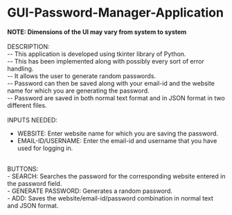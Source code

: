 # GUI-Password-Manager-Application
<b>NOTE: Dimensions of the UI may vary from system to system</b></br>
</br>
DESCRIPTION:</br>
-- This application is developed using tkinter library of Python.</br>
-- This has been implemented along with possibly every sort of error handling.</br>
-- It allows the user to generate random passwords.</br>
-- Password can then be saved along with your email-id and the website name for which you are generating the password.</br>
-- Password are saved in both normal text format and in JSON format in two different files.</br>
</br>
INPUTS NEEDED:</br>
- WEBSITE: Enter website name for which you are saving the password.</br>
- EMAIL-ID/USERNAME: Enter the email-id and username that you have used for logging in.</br>
</br>
BUTTONS: </br>
- SEARCH: Searches the password for the corresponding website entered in the password field.</br>
- GENERATE PASSWORD: Generates a random password.</br>
- ADD: Saves the website/email-id/password combination in normal text and JSON format.</br>
